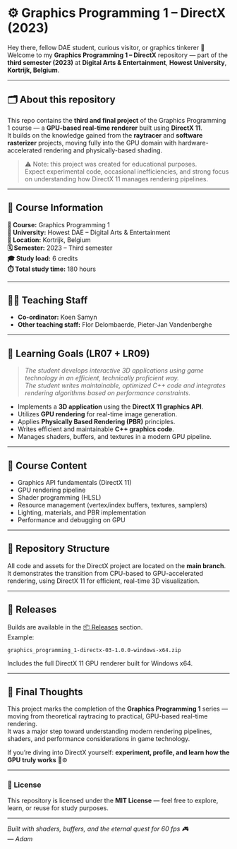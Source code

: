 # ⚙️ Graphics Programming 1 – DirectX (2023)

Hey there, fellow DAE student, curious visitor, or graphics tinkerer 👋  
Welcome to my **Graphics Programming 1 – DirectX** repository — part of the **third semester (2023)** at **Digital Arts & Entertainment**, **Howest University**, **Kortrijk, Belgium**.

---

## 🗂️ About this repository

This repo contains the **third and final project** of the Graphics Programming 1 course — a **GPU-based real-time renderer** built using **DirectX 11**.  
It builds on the knowledge gained from the **raytracer** and **software rasterizer** projects, moving fully into the GPU domain with hardware-accelerated rendering and physically-based shading.

> ⚠️ Note: this project was created for educational purposes.  
> Expect experimental code, occasional inefficiencies, and strong focus on understanding how DirectX 11 manages rendering pipelines.

---

## 🧱 Course Information

**📘 Course:** Graphics Programming 1  
**🏫 University:** Howest DAE – Digital Arts & Entertainment  
**📍 Location:** Kortrijk, Belgium  
**🗓️ Semester:** 2023 – Third semester  
**🎓 Study load:** 6 credits  
**⏱️ Total study time:** 180 hours  

---

## 👨‍🏫 Teaching Staff

- **Co-ordinator:** Koen Samyn
- **Other teaching staff:** Flor Delombaerde, Pieter-Jan Vandenberghe

---

## 🎯 Learning Goals (LR07 + LR09)

> *The student develops interactive 3D applications using game technology in an efficient, technically proficient way.*  
> *The student writes maintainable, optimized C++ code and integrates rendering algorithms based on performance constraints.*

- Implements a **3D application** using the **DirectX 11 graphics API**.  
- Utilizes **GPU rendering** for real-time image generation.  
- Applies **Physically Based Rendering (PBR)** principles.  
- Writes efficient and maintainable **C++ graphics code**.  
- Manages shaders, buffers, and textures in a modern GPU pipeline.

---

## 🧩 Course Content

- Graphics API fundamentals (DirectX 11)  
- GPU rendering pipeline  
- Shader programming (HLSL)  
- Resource management (vertex/index buffers, textures, samplers)  
- Lighting, materials, and PBR implementation  
- Performance and debugging on GPU  

---

## 🔖 Repository Structure

All code and assets for the DirectX project are located on the **main branch**.  
It demonstrates the transition from CPU-based to GPU-accelerated rendering, using DirectX 11 for efficient, real-time 3D visualization.

---

## 🚀 Releases

Builds are available in the [📦 Releases](../../releases) section.  
Example:

`graphics_programming_1-directx-03-1.0.0-windows-x64.zip`

Includes the full DirectX 11 GPU renderer built for Windows x64.

---

## 🧠 Final Thoughts

This project marks the completion of the **Graphics Programming 1** series — moving from theoretical raytracing to practical, GPU-based real-time rendering.  
It was a major step toward understanding modern rendering pipelines, shaders, and performance considerations in game technology.

If you’re diving into DirectX yourself: **experiment, profile, and learn how the GPU truly works** 🔬⚙️

---

### 🪪 License
This repository is licensed under the **MIT License** — feel free to explore, learn, or reuse for study purposes.

---

*Built with shaders, buffers, and the eternal quest for 60 fps 🎮  
— Adam*
